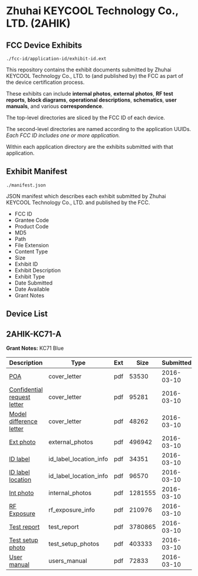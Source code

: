# Zhuhai KEYCOOL Technology Co., LTD. (2AHIK)
## FCC Device Exhibits

```
./fcc-id/application-id/exhibit-id.ext
```

This repository contains the exhibit documents submitted by Zhuhai KEYCOOL Technology Co., LTD. to (and published by) the FCC as part of the device certification process.

These exhibits can include **internal photos**, **external photos**, **RF test reports**, **block diagrams**, **operational descriptions**, **schematics**, **user manuals**, and various **correspondence**.

The top-level directories are sliced by the FCC ID of each device.

The second-level directories are named according to the application UUIDs. *Each FCC ID includes one or more application.*

Within each application directory are the exhibits submitted with that application. 

## Exhibit Manifest

```
./manifest.json
```

JSON manifest which describes each exhibit submitted by Zhuhai KEYCOOL Technology Co., LTD. and published by the FCC.

- FCC ID
- Grantee Code
- Product Code
- MD5
- Path
- File Extension
- Content Type
- Size
- Exhibit ID
- Exhibit Description
- Exhibit Type
- Date Submitted
- Date Available
- Grant Notes

## Device List
## 2AHIK-KC71-A
**Grant Notes:** KC71 Blue

| Description | Type | Ext | Size | Submitted | Available |
| ----------- | ---- | --- | ---- | --------- | --------- |
| [POA](2AHIK-KC71-A/eaafa1b1f2952bdcc499338908db1d18/2926098.pdf) | cover_letter | pdf | 53530 | 2016-03-10 | 2016-03-11 |
| [Confidential request letter](2AHIK-KC71-A/eaafa1b1f2952bdcc499338908db1d18/2926099.pdf) | cover_letter | pdf | 95281 | 2016-03-10 | 2016-03-11 |
| [Model difference letter](2AHIK-KC71-A/eaafa1b1f2952bdcc499338908db1d18/2926100.pdf) | cover_letter | pdf | 48262 | 2016-03-10 | 2016-03-11 |
| [Ext photo](2AHIK-KC71-A/eaafa1b1f2952bdcc499338908db1d18/2926104.pdf) | external_photos | pdf | 496942 | 2016-03-10 | 2016-03-11 |
| [ID label](2AHIK-KC71-A/eaafa1b1f2952bdcc499338908db1d18/2926106.pdf) | id_label_location_info | pdf | 34351 | 2016-03-10 | 2016-03-11 |
| [ID label location](2AHIK-KC71-A/eaafa1b1f2952bdcc499338908db1d18/2926107.pdf) | id_label_location_info | pdf | 96570 | 2016-03-10 | 2016-03-11 |
| [Int photo](2AHIK-KC71-A/eaafa1b1f2952bdcc499338908db1d18/2926105.pdf) | internal_photos | pdf | 1281555 | 2016-03-10 | 2016-03-11 |
| [RF Exposure](2AHIK-KC71-A/eaafa1b1f2952bdcc499338908db1d18/2926101.pdf) | rf_exposure_info | pdf | 210976 | 2016-03-10 | 2016-03-11 |
| [Test report](2AHIK-KC71-A/eaafa1b1f2952bdcc499338908db1d18/2926102.pdf) | test_report | pdf | 3780865 | 2016-03-10 | 2016-03-11 |
| [Test setup photo](2AHIK-KC71-A/eaafa1b1f2952bdcc499338908db1d18/2926103.pdf) | test_setup_photos | pdf | 403333 | 2016-03-10 | 2016-03-11 |
| [User manual](2AHIK-KC71-A/eaafa1b1f2952bdcc499338908db1d18/2926121.pdf) | users_manual | pdf | 72833 | 2016-03-10 | 2016-03-11 |
